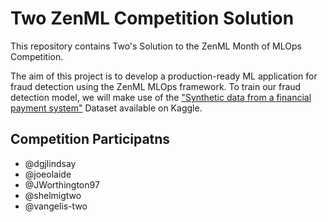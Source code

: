 # Two ZenML Competition Solution

This repository contains Two's Solution to the ZenML Month of MLOps Competition.

The aim of this project is to develop a production-ready ML application for fraud detection using the ZenML MLOps framework. To train our fraud detection model, we will make use of the ["Synthetic data from a financial payment system"](https://www.kaggle.com/datasets/ealaxi/banksim1) Dataset available on Kaggle.

## Competition Participatns
- @dgjlindsay
- @joeolaide
- @JWorthington97
- @shelmigtwo
- @vangelis-two
